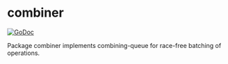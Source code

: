 # combiner

[![GoDoc](https://godoc.org/github.com/loov/combiner?status.svg)](http://godoc.org/github.com/loov/combiner)

Package combiner implements combining-queue for race-free batching of operations.
